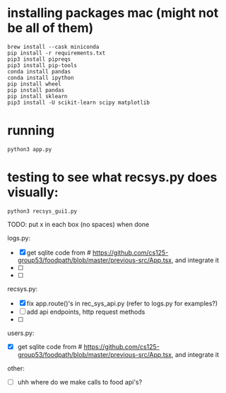 
# installing packages mac (might not be all of them)
```
brew install --cask miniconda
pip install -r requirements.txt
pip3 install pipreqs
pip3 install pip-tools 
conda install pandas   
conda install ipython
pip install wheel
pip install pandas
pip install sklearn
pip3 install -U scikit-learn scipy matplotlib
```

# running
```
python3 app.py
```

# testing to see what recsys.py does visually:
```
python3 recsys_gui1.py
```

TODO:
put x in each box (no spaces) when done

logs.py:
- [x] get sqlite code from # https://github.com/cs125-group53/foodpath/blob/master/previous-src/App.tsx, and integrate it
- [ ] 
- [ ]


recsys.py:
- [x] fix app.route()'s in rec_sys_api.py (refer to logs.py for examples?)
- [ ] add api endpoints, http request methods
- [ ]

users.py:
- [x] get sqlite code from # https://github.com/cs125-group53/foodpath/blob/master/previous-src/App.tsx, and integrate it

other:
- [ ] uhh where do we make calls to food api's?
